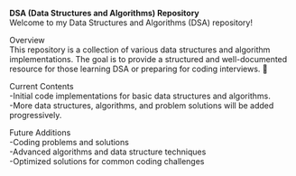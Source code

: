 __DSA (Data Structures and Algorithms) Repository__<br>
Welcome to my Data Structures and Algorithms (DSA) repository! <br>

Overview<br>
This repository is a collection of various data structures and algorithm implementations. The goal is to provide a structured and well-documented resource for those learning DSA or preparing for coding interviews. 🚀

Current Contents<br>
-Initial code implementations for basic data structures and algorithms.<br>
-More data structures, algorithms, and problem solutions will be added progressively.<br>

Future Additions<br>
-Coding problems and solutions<br>
-Advanced algorithms and data structure techniques<br>
-Optimized solutions for common coding challenges<br>
